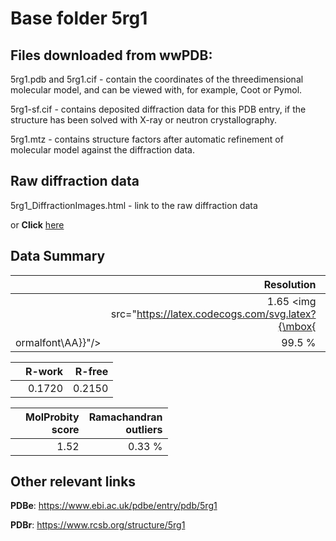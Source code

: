 # Base folder 5rg1

## Files downloaded from wwPDB:

5rg1.pdb and 5rg1.cif - contain the coordinates of the threedimensional molecular model, and can be viewed with, for example, Coot or Pymol.

5rg1-sf.cif - contains deposited diffraction data for this PDB entry, if the structure has been solved with X-ray or neutron crystallography.

5rg1.mtz - contains structure factors after automatic refinement of molecular model against the diffraction data.

## Raw diffraction data

5rg1_DiffractionImages.html - link to the raw diffraction data 

or **Click** [here](https://zenodo.org/record/.373107) 

## Data Summary
|   | Resolution | Completeness| I/sigma |
|---|-------------:|----------------:|--------------:|
|   |1.65 <img src="https://latex.codecogs.com/svg.latex?{\mbox{
ormalfont\AA}}"/>|99.5  %|<img width=50/>5.100|

|   | **R-work**| **R-free**   
|---|-------------:|----------------:|           
||0.1720|0.2150|

|   |**MolProbity<br>score**| **Ramachandran<br>outliers** 
|---|-------------:|----------------:|
||1.52|0.33 %|

## Other relevant links 
**PDBe**:  https://www.ebi.ac.uk/pdbe/entry/pdb/5rg1
 
**PDBr**: https://www.rcsb.org/structure/5rg1 

